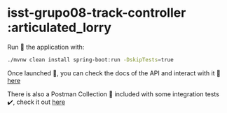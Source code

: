 # isst-grupo08-track-controller :articulated_lorry

Run :runner: the application with:
```bash
./mvnw clean install spring-boot:run -DskipTests=true
```

Once launched :rocket:, you can check the docs of the API and interact with it :arrows_counterclockwise: [here](http://localhost:8080/swagger-ui/index.html)

There is also a Postman Collection :bookmark_tabs: included with some integration tests :heavy_check_mark:, check it out [here](./postman_collection.json)